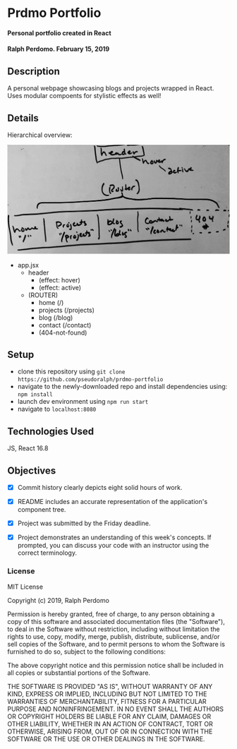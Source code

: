 # Prdmo Portfolio

#### Personal portfolio created in React

#### Ralph Perdomo. February 15, 2019

## Description

A personal webpage showcasing blogs and projects wrapped in React. Uses modular compoents for stylistic effects as well!

## Details

Hierarchical overview:

![Project hierarchy](https://github.com/pseudoralph/prdmo-portfolio/blob/master/src/components/assets/component-tree.jpg)

- app.jsx
  - header
    - (effect: hover)
    - (effect: active)
  - (ROUTER)
    - home (/)
    - projects (/projects)
    - blog (/blog)
    - contact (/contact)
    - (404-not-found)

## Setup

- clone this repository using `git clone https://github.com/pseudoralph/prdmo-portfolio`
- navigate to the newly-downloaded repo and install dependencies using: `npm install`
- launch dev environment using `npm run start`
- navigate to `localhost:8080`

## Technologies Used

JS, React 16.8

## Objectives

- [x] Commit history clearly depicts eight solid hours of work.

- [x] README includes an accurate representation of the application's component tree.

- [x] Project was submitted by the Friday deadline.

- [x] Project demonstrates an understanding of this week's concepts. If prompted, you can discuss your code with an instructor using the correct terminology.

### License

MIT License

Copyright (c) 2019, Ralph Perdomo

Permission is hereby granted, free of charge, to any person obtaining a copy
of this software and associated documentation files (the "Software"), to deal
in the Software without restriction, including without limitation the rights
to use, copy, modify, merge, publish, distribute, sublicense, and/or sell
copies of the Software, and to permit persons to whom the Software is
furnished to do so, subject to the following conditions:

The above copyright notice and this permission notice shall be included in all
copies or substantial portions of the Software.

THE SOFTWARE IS PROVIDED "AS IS", WITHOUT WARRANTY OF ANY KIND, EXPRESS OR
IMPLIED, INCLUDING BUT NOT LIMITED TO THE WARRANTIES OF MERCHANTABILITY,
FITNESS FOR A PARTICULAR PURPOSE AND NONINFRINGEMENT. IN NO EVENT SHALL THE
AUTHORS OR COPYRIGHT HOLDERS BE LIABLE FOR ANY CLAIM, DAMAGES OR OTHER
LIABILITY, WHETHER IN AN ACTION OF CONTRACT, TORT OR OTHERWISE, ARISING FROM,
OUT OF OR IN CONNECTION WITH THE SOFTWARE OR THE USE OR OTHER DEALINGS IN THE
SOFTWARE.

